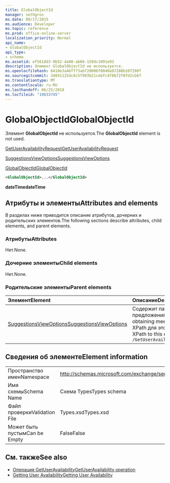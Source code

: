 ```yaml
---
title: GlobalObjectId
manager: sethgros
ms.date: 09/17/2015
ms.audience: Developer
ms.topic: reference
ms.prod: office-online-server
localization_priority: Normal
api_name:
- GlobalObjectId
api_type:
- schema
ms.assetid: ef5618d3-9b52-4a00-ab66-159dc1091e93
description: Элемент GlobalObjectId не используется.
ms.openlocfilehash: 6418e3a4bff73abf20006f8040a97288b10f290f
ms.sourcegitcommit: 34041125dc8c5f993b21cebfc4f8b72f0fd2cb6f
ms.translationtype: MT
ms.contentlocale: ru-RU
ms.lasthandoff: 06/25/2018
ms.locfileid: "19833745"
---
```

# <a name="globalobjectid"></a><span data-ttu-id="b7eaf-103">GlobalObjectId</span><span class="sxs-lookup"><span data-stu-id="b7eaf-103">GlobalObjectId</span></span>

<span data-ttu-id="b7eaf-104">Элемент **GlobalObjectId** не используется.</span><span class="sxs-lookup"><span data-stu-id="b7eaf-104">The **GlobalObjectId** element is not used.</span></span> 
  
[<span data-ttu-id="b7eaf-105">GetUserAvailabilityRequest</span><span class="sxs-lookup"><span data-stu-id="b7eaf-105">GetUserAvailabilityRequest</span></span>](getuseravailabilityrequest.md)
  
[<span data-ttu-id="b7eaf-106">SuggestionsViewOptions</span><span class="sxs-lookup"><span data-stu-id="b7eaf-106">SuggestionsViewOptions</span></span>](suggestionsviewoptions.md)
  
[<span data-ttu-id="b7eaf-107">GlobalObjectId</span><span class="sxs-lookup"><span data-stu-id="b7eaf-107">GlobalObjectId</span></span>](globalobjectid.md)
  
```xml
<GlobalObjectId>...</GlobalObjectId>
```

<span data-ttu-id="b7eaf-108">**dateTime**</span><span class="sxs-lookup"><span data-stu-id="b7eaf-108">**dateTime**</span></span>

## <a name="attributes-and-elements"></a><span data-ttu-id="b7eaf-109">Атрибуты и элементы</span><span class="sxs-lookup"><span data-stu-id="b7eaf-109">Attributes and elements</span></span>

<span data-ttu-id="b7eaf-110">В разделах ниже приводится описание атрибутов, дочерних и родительских элементов.</span><span class="sxs-lookup"><span data-stu-id="b7eaf-110">The following sections describe attributes, child elements, and parent elements.</span></span>
  
### <a name="attributes"></a><span data-ttu-id="b7eaf-111">Атрибуты</span><span class="sxs-lookup"><span data-stu-id="b7eaf-111">Attributes</span></span>

<span data-ttu-id="b7eaf-112">Нет.</span><span class="sxs-lookup"><span data-stu-id="b7eaf-112">None.</span></span>
  
### <a name="child-elements"></a><span data-ttu-id="b7eaf-113">Дочерние элементы</span><span class="sxs-lookup"><span data-stu-id="b7eaf-113">Child elements</span></span>

<span data-ttu-id="b7eaf-114">Нет.</span><span class="sxs-lookup"><span data-stu-id="b7eaf-114">None.</span></span>
  
### <a name="parent-elements"></a><span data-ttu-id="b7eaf-115">Родительские элементы</span><span class="sxs-lookup"><span data-stu-id="b7eaf-115">Parent elements</span></span>

|<span data-ttu-id="b7eaf-116">**Элемент**</span><span class="sxs-lookup"><span data-stu-id="b7eaf-116">**Element**</span></span>|<span data-ttu-id="b7eaf-117">**Описание**</span><span class="sxs-lookup"><span data-stu-id="b7eaf-117">**Description**</span></span>|
|:-----|:-----|
|[<span data-ttu-id="b7eaf-118">SuggestionsViewOptions</span><span class="sxs-lookup"><span data-stu-id="b7eaf-118">SuggestionsViewOptions</span></span>](suggestionsviewoptions.md) <br/> |<span data-ttu-id="b7eaf-119">Содержит параметры для получения сведения о предложения о собрании.</span><span class="sxs-lookup"><span data-stu-id="b7eaf-119">Contains the options for obtaining meeting suggestion information.</span></span>  <br/> <span data-ttu-id="b7eaf-120">XPath для этого элемента:</span><span class="sxs-lookup"><span data-stu-id="b7eaf-120">The following is the XPath to this element:</span></span>  <br/>  `/GetUserAvailabilityRequest/SuggestionViewOptions` <br/> |
   
## <a name="element-information"></a><span data-ttu-id="b7eaf-121">Сведения об элементе</span><span class="sxs-lookup"><span data-stu-id="b7eaf-121">Element information</span></span>

|||
|:-----|:-----|
|<span data-ttu-id="b7eaf-122">Пространство имен</span><span class="sxs-lookup"><span data-stu-id="b7eaf-122">Namespace</span></span>  <br/> |http://schemas.microsoft.com/exchange/services/2006/types  <br/> |
|<span data-ttu-id="b7eaf-123">Имя схемы</span><span class="sxs-lookup"><span data-stu-id="b7eaf-123">Schema Name</span></span>  <br/> |<span data-ttu-id="b7eaf-124">Схема Types</span><span class="sxs-lookup"><span data-stu-id="b7eaf-124">Types schema</span></span>  <br/> |
|<span data-ttu-id="b7eaf-125">Файл проверки</span><span class="sxs-lookup"><span data-stu-id="b7eaf-125">Validation File</span></span>  <br/> |<span data-ttu-id="b7eaf-126">Types.xsd</span><span class="sxs-lookup"><span data-stu-id="b7eaf-126">Types.xsd</span></span>  <br/> |
|<span data-ttu-id="b7eaf-127">Может быть пустым</span><span class="sxs-lookup"><span data-stu-id="b7eaf-127">Can be Empty</span></span>  <br/> |<span data-ttu-id="b7eaf-128">False</span><span class="sxs-lookup"><span data-stu-id="b7eaf-128">False</span></span>  <br/> |
   
## <a name="see-also"></a><span data-ttu-id="b7eaf-129">См. также</span><span class="sxs-lookup"><span data-stu-id="b7eaf-129">See also</span></span>

- [<span data-ttu-id="b7eaf-130">Операция GetUserAvailability</span><span class="sxs-lookup"><span data-stu-id="b7eaf-130">GetUserAvailability operation</span></span>](getuseravailability-operation.md)
- [<span data-ttu-id="b7eaf-131">Getting User Availability</span><span class="sxs-lookup"><span data-stu-id="b7eaf-131">Getting User Availability</span></span>](http://msdn.microsoft.com/library/d4133fcb-9b0f-4e6b-aadf-a389da83516a%28Office.15%29.aspx)

